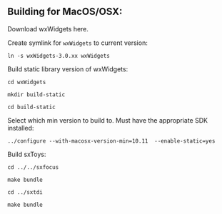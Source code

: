 ## Building for MacOS/OSX:

  Download wxWidgets here.
  
  Create symlink for `wxWidgets` to current version:
  
  `ln -s wxWidgets-3.0.xx wxWidgets`
  
  Build static library version of wxWidgets:
  
  `cd wxWidgets`
  
  `mkdir build-static`
  
  `cd build-static`
  
  Select which min version to build to. Must have the appropriate SDK installed:
  
  `../configure --with-macosx-version-min=10.11  --enable-static=yes`
  
  Build sxToys:
  
  `cd ../../sxfocus`
  
  `make bundle`
  
  `cd ../sxtdi`
  
  `make bundle`
